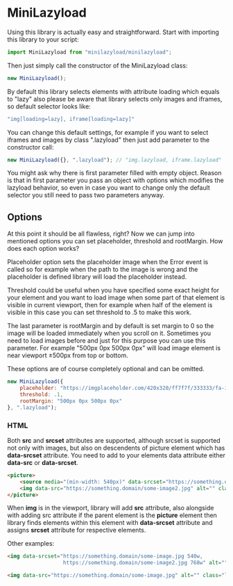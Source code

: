 # MiniLazyload

Using this library is actually easy and straightforward. Start with importing this library to your script:

```js
import MiniLazyload from "minilazyload/minilazyload";
```

Then just simply call the constructor of the MiniLazyload class:

```js
new MiniLazyload();
```

By default this library selects elements with attribute loading which equals to "lazy" also please be aware that 
library selects only images and iframes, so default selector looks like:

```js
"img[loading=lazy], iframe[loading=lazy]"
```

You can change this default settings, for example if you want to select iframes and images by class ".lazyload" 
then just add parameter to the constructor call:

```js
new MiniLazyload({}, ".lazyload"); // "img.lazyload, iframe.lazyload"
```

You might ask why there is first parameter filled with empty object. 
Reason is that in first parameter you pass an object with options which modifies the lazyload behavior, 
so even in case you want to change only the default selector you still need to pass two parameters anyway.

## Options

At this point it should be all flawless, right? Now we can jump into mentioned options
you can set placeholder, threshold and rootMargin.
How does each option works? 

Placeholder option sets the placeholder image when the Error event is called
so for example when the path to the image is wrong and the placeholder is defined library will load the placeholder instead.

Threshold could be useful when you have specified some exact height for your element 
and you want to load image when some part of that element is visible in current viewport,
then for example when half of the element is visible in this case you can set threshold to .5 to make this work. 

The last parameter is rootMargin and by default is set margin to 0 so the image will be loaded immediately when you scroll on it.
Sometimes you need to load images before and just for this purpose you can use this parameter.
For example "500px 0px 500px 0px" will load image element is near viewport ±500px from top or bottom. 

These options are of course completely optional and can be omitted.

```js
new MiniLazyload({
    placeholder: "https://imgplaceholder.com/420x320/ff7f7f/333333/fa-image",
    threshold: .1,
    rootMargin: "500px 0px 500px 0px"
}, ".lazyload");
```

### HTML
Both **src** and **srcset** attributes are supported, although srcset is supported not only with images,
but also on descendents of picture element which has **data-srcset** attribute.
You need to add to your elements data attribute either **data-src** or **data-srcset**.

```html
<picture>
    <source media="(min-width: 540px)" data-srcset="https://something.domain/some-image.jpg">
    <img data-src="https://something.domain/some-image2.jpg" alt="" class="lazyload">
</picture>
```

When **img** is in the viewport, library will add **src** attribute, 
also alongside with adding src attribute if the parent element is the **picture** element then 
library finds elements within this element with **data-srcset** attribute
and assigns **srcset** attribute for respective elements.

Other examples:

```html
<img data-srcset="https://something.domain/some-image.jpg 540w,
                  https://something.domain/some-image2.jpg 768w" alt="" class="lazyload"
```

```html
<img data-src="https://something.domain/some-image.jpg" alt="" class="lazyload">
```
